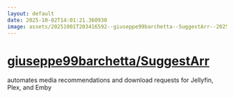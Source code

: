 ```yaml
---
layout: default
date: 2025-10-02T14:01:21.360930
image: assets/20251001T203416592--giuseppe99barchetta--SuggestArr--20251001T203754946--cropped.png
---
```


# [giuseppe99barchetta/SuggestArr](https://github.com/giuseppe99barchetta/SuggestArr)

automates media recommendations and download requests for Jellyfin, Plex, and Emby
